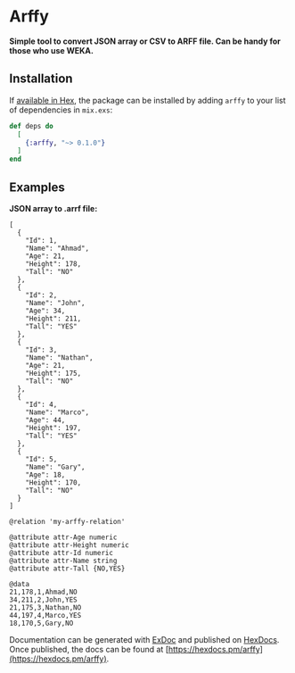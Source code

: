 # Arffy

**Simple tool to convert JSON array or CSV to ARFF file. Can be handy for those who use WEKA.**

## Installation

If [available in Hex](https://hex.pm/docs/publish), the package can be installed
by adding `arffy` to your list of dependencies in `mix.exs`:

```elixir
def deps do
  [
    {:arffy, "~> 0.1.0"}
  ]
end
```
## Examples

**JSON array to .arrf file:**

```
[
  {
    "Id": 1,
    "Name": "Ahmad",
    "Age": 21,
    "Height": 178,
    "Tall": "NO"
  },
  {
    "Id": 2,
    "Name": "John",
    "Age": 34,
    "Height": 211,
    "Tall": "YES"
  },
  {
    "Id": 3,
    "Name": "Nathan",
    "Age": 21,
    "Height": 175,
    "Tall": "NO"
  },
  {
    "Id": 4,
    "Name": "Marco",
    "Age": 44,
    "Height": 197,
    "Tall": "YES"
  },
  {
    "Id": 5,
    "Name": "Gary",
    "Age": 18,
    "Height": 170,
    "Tall": "NO"
  }
]
```
```
@relation 'my-arffy-relation'

@attribute attr-Age numeric
@attribute attr-Height numeric
@attribute attr-Id numeric
@attribute attr-Name string
@attribute attr-Tall {NO,YES}

@data
21,178,1,Ahmad,NO
34,211,2,John,YES
21,175,3,Nathan,NO
44,197,4,Marco,YES
18,170,5,Gary,NO
```

Documentation can be generated with [ExDoc](https://github.com/elixir-lang/ex_doc)
and published on [HexDocs](https://hexdocs.pm). Once published, the docs can
be found at [https://hexdocs.pm/arffy](https://hexdocs.pm/arffy).

